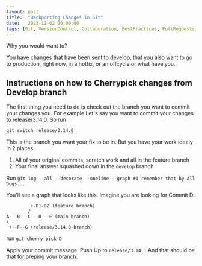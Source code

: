 ```yaml
---
layout: post
title:  "Backporting Changes in Git"
date:   2023-11-02 00:00:00
tags: [Git, VersionControl, Collaboration, BestPractices, PullRequests, CodeMerge, Teamwork, DeveloperTools, SoftwareDevelopment, CodingGuidelines]
---
```


Why you would want to?

You have changes that have been sent to develop, that you also want to go to production, right now, in a hotfix, or an offcycle or what have you.

## Instructions on how to Cherrypick changes from Develop branch

The first thing you need to do is check out the branch you want to commit your changes you. For example Let's say you want to commit your changes to release/3.14.0. So run 

`git switch release/3.14.0`

This is the branch you want your fix to be in.  But you have your work idealy in 2 places

1. All of your original commits, scratch work and all in the feature branch
2. Your final answer squashed down in the `develop` branch

Run `git log --all --decorate --oneline --graph #I remember that by All Dogs...`

You'll see a graph that looks like this. Imagine you are looking for Commit D.
```
         +-D1-D2 (feature branch) 
        / 
A---B---C---D---E (main branch) 
\ 
 +--F--G (release/3.14.0-branch)
```

run `git cherry-pick D`

Apply your commit message.
Push Up to `release/3.14.1`
And that should be that for preping your branch.